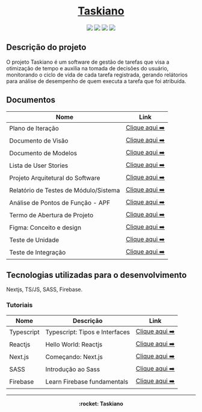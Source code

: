 <h1 align="center"><a href="https://taskiano.vercel.app/">Taskiano</a></h1>

<p align="center">
  <img src="https://img.shields.io/badge/next.js-000000?style=for-the-badge&logo=nextdotjs&logoColor=white"/>
  <img src="https://img.shields.io/badge/TypeScript-007ACC?style=for-the-badge&logo=typescript&logoColor=white"/>
  <img src="https://img.shields.io/badge/Sass-CC6699?style=for-the-badge&logo=sass&logoColor=white"/>
  <img src="https://img.shields.io/badge/firebase-ffca28?style=for-the-badge&logo=firebase&logoColor=black"/>

</p>

## Descrição do projeto

O projeto Taskiano é um software de gestão de tarefas que visa a otimização de tempo e auxilia na tomada de decisões do usuário, monitorando o ciclo de vida de cada tarefa registrada, gerando relátorios para análise de desempenho de quem executa a tarefa que foi atribuída.

## Documentos

| Nome                                  | Link                                                                                               |
| ------------------------------------- | ---------------------------------------------------------------------------------------------------|
| Plano de Iteração                     | [Clique aqui ➡️](docs/doc-iteracao.md)                                                            |
| Documento de Visão                    | [Clique aqui ➡️](docs/doc-visao.md)                                                               |
| Documento de Modelos                  | [Clique aqui ➡️](docs/doc-modelos.md)                                                             |
| Lista de User Stories                 | [Clique aqui ➡️](docs/doc-userstories.md)                                                         |
| Projeto Arquitetural do Software      | [Clique aqui ➡️](docs/doc-arq.md)                                                                 |
| Relatório de Testes de Módulo/Sistema | [Clique aqui ➡️](docs/doc-us-tests.md)                                                            |
| Análise de Pontos de Função - APF     | [Clique aqui ➡️](docs/doc-apf.md)                                                                 |
| Termo de Abertura de Projeto          | [Clique aqui ➡️](docs/doc-project-charter.md)                                                     |
| Figma: Conceito e design              | [Clique aqui ➡️](https://www.figma.com/file/Mflem8uxMXESz9KeoSydEo/Platform?node-id=0%3A1)        |
| Teste de Unidade                      | [Clique aqui ➡️](https://github.com/arthurmdros/Taskiano/blob/test_unit/docs/TESTE_UNIDADE.md)    |
| Teste de Integração                   | [Clique aqui ➡️](https://github.com/arthurmdros/Taskiano/blob/test_unit/docs/TESTE_INTEGRACAO.md) |

## Tecnologias utilizadas para o desenvolvimento

Nextjs, TS/JS, SASS, Firebase.

### Tutoriais

| Nome       | Descrição                      | Link                                                                                        |
| ---------- | ------------------------------ | ------------------------------------------------------------------------------------------- |
| Typescript | Typescript: Tipos e Interfaces | [Clique aqui ➡️](https://www.typescriptlang.org/docs/handbook/typescript-in-5-minutes.html) |
| Reactjs    | Hello World: Reactjs           | [Clique aqui ➡️](https://pt-br.reactjs.org/docs/hello-world.html)                           |
| Next.js    | Começando: Next.js             | [Clique aqui ➡️](https://nextjs.org/docs/getting-started)                                   |
| SASS       | Introdução ao Sass             | [Clique aqui ➡️](https://sass-lang.com/guide)                                               |
| Firebase   | Learn Firebase fundamentals    | [Clique aqui ➡️](https://firebase.google.com/docs)                                          |

---

<p align="center"><strong> :rocket: Taskiano <strong></p>
